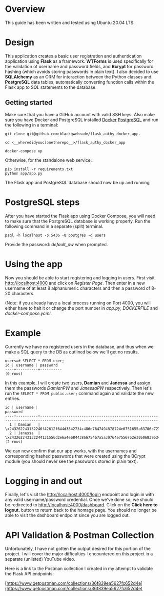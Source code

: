 # Overview

This guide has been written and tested using Ubuntu 20.04 LTS.


# Design

This application creates a basic user registration and authentication application using **Flask** as a framework. **WTForms** is used specifically for the validation of username and password fields, and **Bcrypt** for password hashing (which avoids storing passwords in plain text). I also decided to use **SQLAlchemy** as an ORM for interaction between the Python classes and **PostgreSQL** data tables, automatically converting function calls within the Flask app to SQL statements to the database.


## Getting started

Make sure that you have a GitHub account with valid SSH keys. Also make sure you have Docker and PostgreSQL installed [Docker](https://docs.docker.com/engine/installation/) [PostgreSQL](https://www.postgresql.org/download/) and run the following in a terminal:

```shell
git clone git@github.com:blackgwehnade/flask_authy_docker_app.

cd <__wheredidyouclonetherepo__>/flask_authy_docker_app

docker-compose up
```

Otherwise, for the standalone web service:

```shell
pip install -r requirements.txt
python app/app.py
```

The Flask app and PostgreSQL database should now be up and running


# PostgreSQL steps

After you have started the Flask app using Docker Compose, you will need to make sure that the PostgreSQL database is working properly. Run the following command in a separate (split) terminal.

```shell
psql -h localhost -p 5436 -U postgres -d users
```

Provide the password: *default_pw* when prompted.


# Using the app

Now you should be able to start registering and logging in users.
First visit [http://localhost:4000](http://localhost:4000) and click on *Register Page*. Then enter in a new username of at least 8 alphanumeric characters and then a password of 8-20 characters.

(Note: if you already have a local process running on Port 4000, you will either have to halt it or change the port number in *app.py*, *DOCKERFILE* and *docker-compose.yaml*.


# Example

Currently we have no registered users in the database, and thus when we make a SQL query to the DB as outlined below we'll get no results. 

```shell
users=# SELECT * FROM user;
id | username | password 
----+----------+----------
(0 rows)
```

In this example, I will create two users, **Damian** and **Janessa** and assign them the passwords *DamianPW* and *JanessaPW* respectively. Then let's run the ```SELECT * FROM public.user;``` command again and validate the new entries.

```shell
id | username |                                                          password                                                          
----+----------+----------------------------------------------------------------------------------------------------------------------------
  1 | Damian   | \x243262243132246f42612f644d3342734c486d7847494878724e6751655a63706c72767766714f586f62483254766258516a2f3035454a6657334671
  2 | Janessa  | \x243262243132244131556d2e6a4e68443866754b7a5a30764e7556762e3050683953433656735173694d74336a54516777755a7665486e4539657a53
(2 rows)
```
We can now confirm that our app works, with the usernames and corresponding hashed passwords that were created using the BCrypt module (you should never see the passwords stored in plain text).


# Logging in and out

Finally, let's visit the [http://localhost:4000/login](http://localhost:4000/login) endpoint and login in with any valid username/password credential. Once we've done so, we should be redirected to [http://localhost:4000/dashboard](http://localhost:4000/dashboard). Click on the **Click here to logout.** button to return back to the homage page. You should no longer be able to visit the dashboard endpoint since you are logged out.


# API Validation & Postman Collection

Unfortunately, I have not gotten the output desired for this portion of the project. I will cover the major difficulties I encountered on this project in a separate (unlisted) YouTube video.

Here is a link to the Postman collection I created in my attempt to validate the Flask API endpoints: 

[https://www.getpostman.com/collections/36f839ea5627fc652d4e](https://www.getpostman.com/collections/36f839ea5627fc652d4e)
